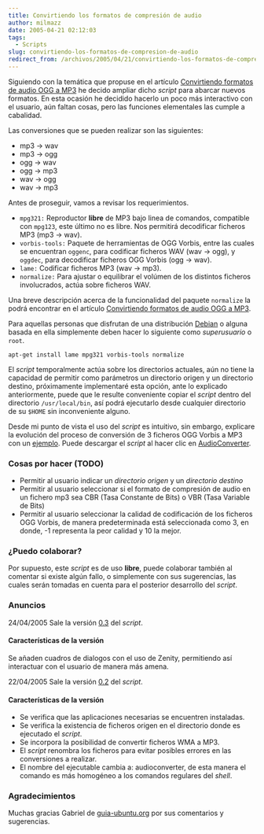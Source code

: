 ```yaml
---
title: Convirtiendo los formatos de compresión de audio
author: milmazz
date: 2005-04-21 02:12:03
tags:
  - Scripts
slug: convirtiendo-los-formatos-de-compresion-de-audio
redirect_from: /archivos/2005/04/21/convirtiendo-los-formatos-de-compresion-de-audio/
---
```


Siguiendo con la temática que propuse en el artículo [Convirtiendo formatos de
audio OGG a MP3](/article/2005/04/16/convirtiendo-formatos-de-audio-ogg-a-mp3/)
he decido ampliar dicho _script_ para abarcar nuevos formatos. En esta ocasión
he decidido hacerlo un poco más interactivo con el usuario, aún faltan cosas,
pero las funciones elementales las cumple a cabalidad.

Las conversiones que se pueden realizar son las siguientes:

  * mp3 -> wav
  * mp3 -> ogg
  * ogg -> wav
  * ogg -> mp3
  * wav -> ogg
  * wav -> mp3

Antes de proseguir, vamos a revisar los requerimientos.

* `mpg321:` Reproductor **libre** de MP3 bajo linea de comandos, compatible con
  `mpg123`, este último no es libre. Nos permitirá decodificar ficheros MP3 (mp3
  -> wav).
* `vorbis-tools:` Paquete de herramientas de OGG Vorbis, entre las cuales se
  encuentran `oggenc`, para codificar ficheros WAV (wav -> ogg), y `oggdec`,
  para decodificar ficheros OGG Vorbis (ogg -> wav).
* `lame:` Codificar ficheros MP3 (wav -> mp3).
* `normalize:` Para ajustar o equilibrar el volúmen de los distintos ficheros
  involucrados, actúa sobre ficheros WAV.

Una breve descripción acerca de la funcionalidad del paquete `normalize` la
podrá encontrar en el artículo [Convirtiendo formatos de audio OGG a
MP3](/article/2005/04/16/convirtiendo-formatos-de-audio-ogg-a-mp3/).

Para aquellas personas que disfrutan de una distribución
[Debian](http://www.debian.org/) o alguna basada en ella simplemente deben hacer
lo siguiente como _superusuario_ o `root`.

    apt-get install lame mpg321 vorbis-tools normalize

El _script_ temporalmente actúa sobre los directorios actuales, aún no tiene la
capacidad de permitir como parámetros un directorio origen y un directorio
destino, próximamente implementaré esta opción, ante lo explicado anteriormente,
puede que le resulte conveniente copiar el _script_ dentro del directorio
`/usr/local/bin`, así podrá ejecutarlo desde cualquier directorio de su `$HOME`
sin inconveniente alguno.

Desde mi punto de vista el uso del _script_ es intuitivo, sin embargo, explicare
la evolución del proceso de conversión de 3 ficheros OGG Vorbis a MP3 con un
[ejemplo](/wp-content/ejemplo-de-uso-del-script-audioconverter.html). Puede
descargar el _script_ al hacer clic en
[AudioConverter](/wp-content/audioconverter-0.2.tgz).

### Cosas por hacer (TODO)

  * Permitir al usuario indicar un _directorio origen_ y un _directorio destino_
  * Permitir al usuario seleccionar si el formato de compresión de audio en un
    fichero mp3 sea CBR (Tasa Constante de Bits) o VBR (Tasa Variable de Bits)
  * Permitir al usuario seleccionar la calidad de codificación de los ficheros
    OGG Vorbis, de manera predeterminada está seleccionada como 3, en donde, -1
    representa la peor calidad y 10 la mejor.

### ¿Puedo colaborar?

Por supuesto, este _script_ es de uso **libre**, puede colaborar también al
comentar si existe algún fallo, o simplemente con sus sugerencias, las cuales
serán tomadas en cuenta para el posterior desarrollo del _script_.

### Anuncios

24/04/2005
Sale la versión [0.3](/wp-content/audioconverter-0.3.tgz) del _script_.

#### Características de la versión

Se añaden cuadros de dialogos con el uso de Zenity, permitiendo así interactuar
con el usuario de manera más amena.

22/04/2005
Sale la versión [0.2](/wp-content/audioconverter-0.2.tgz) del _script_.

#### Características de la versión

  * Se verifica que las aplicaciones necesarias se encuentren instaladas.
  * Se verifica la existencia de ficheros origen en el directorio donde es
    ejecutado el _script_.
  * Se incorpora la posibilidad de convertir ficheros WMA a MP3.
  * El _script_ renombra los ficheros para evitar posibles errores en las
    conversiones a realizar.
  * El nombre del ejecutable cambia a: audioconverter, de esta manera el comando
    es más homogéneo a los comandos regulares del _shell_.

### Agradecimientos

Muchas gracias Gabriel de [guia-ubuntu.org](http://www.guia-ubuntu.org/) por sus
comentarios y sugerencias.
